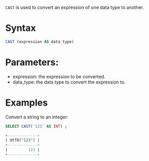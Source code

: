 `CAST` is used to convert an expression of one data type to another. 

# Syntax

```sql
CAST (expression AS data_type)
```

# Parameters:

 - expression: the expression to be converted.
 - data_type: the data type to convert the expression to.

 # Examples

 Convert a string to an integer:

 ```sql
 SELECT CAST('123' AS INT) ;
 ```

```sql
+-------------+
| Utf8("123") |
+-------------+
|         123 |
+-------------+
```
